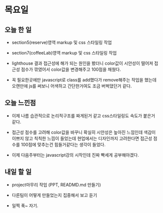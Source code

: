 # 목요일

## 오늘 한 일
- section5(reserve)영역 markup 및 css 스타일링 작업

- section7(coffeeLab)영역 markup 및 css 스타일링 작업

- lighthouse 결과 접근성에 해가 되는 원인을 봤더니 color값이 시안성이 떨어져 접근성 점수가 깎였어서 color값을 변경해주고 100점을 채웠다.

- 꼭 필요한곳에만 javascript로 class를 add했다가 remove해주는 작업을 했는데 오랜만에 js를 써보니 어색하고 간단한거여도 조금 버벅댔던거 같다.

## 오늘 느낀점
- 이제 나름 습관적으로 논리적구조를 짜게된거 같고 css스타일링도 속도가 붙은거 같다.

- 접근성 점수를 고려해 color값을 바꾸니 확실히 시안성은 높아진 느낌인데 색감이 이쁘지 않고 칙칙한 느낌이 들었는데 현업에서는 디자인까지 고려한다면 접근성 점수를 100점에 맞추는건 힘들거같다는 생각이 들었다.

- 이제 다음주부터는 javascript강의 시작인데 진짜 빡세게 공부해야겠다.

## 내일 할 일
- project마무리 작업 (PPT, READMD.md 만들기)

- 다른팀이 어떻게 만들었는지 집중해서 보고 듣기

- 일찍 푹~ 자기.
